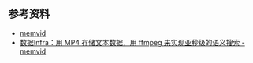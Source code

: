 ## 参考资料  
* [memvid](https://github.com/Olow304/memvid)  
* [数据Infra：用 MP4 存储文本数据，用 ffmpeg 来实现亚秒级的语义搜索 - memvid](https://mp.weixin.qq.com/s/PMZBavPmT67gmQiKylOwSA?mpshare=1&scene=1&srcid=0609h6sxhEiMQtOl1MN3K6R8&sharer_shareinfo=3c7aeb162e7a5c1b74b9f97334274fae&sharer_shareinfo_first=3c7aeb162e7a5c1b74b9f97334274fae#rd)